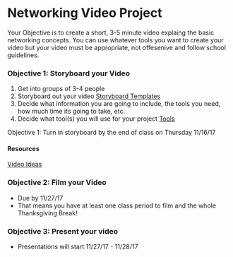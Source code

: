 # Networking Video Project

Your Objective is to create a short, 3-5 minute video explaing the basic networking concepts. 
You can use whatever tools you want to create your video but your video must be appropriate, not offesenive and follow school guidelines.

### Objective 1: Storyboard your Video
1. Get into groups of 3-4 people
1. Storyboard out your video [Storyboard Templates](https://www.sampletemplates.com/business-templates/free-storyboard-templates.html)
1. Decide what information you are going to include, the tools you need, how much time its going to take, etc.
1. Decide what tool(s) you will use for your project [Tools](https://elearningindustry.com/18-free-digital-storytelling-tools-for-teachers-and-students)

Objective 1: Turn in storyboard by the end of class on Thursday 11/16/17

#### Resources 
[Video Ideas](https://www.edutopia.org/blog/using-video-in-classroom-ron-peck)

### Objective 2: Film your Video
- Due by 11/27/17
- That means you have at least one class period to film and the whole Thanksgiving Break!

### Objective 3: Present your video
- Presentations will start 11/27/17 - 11/28/17
